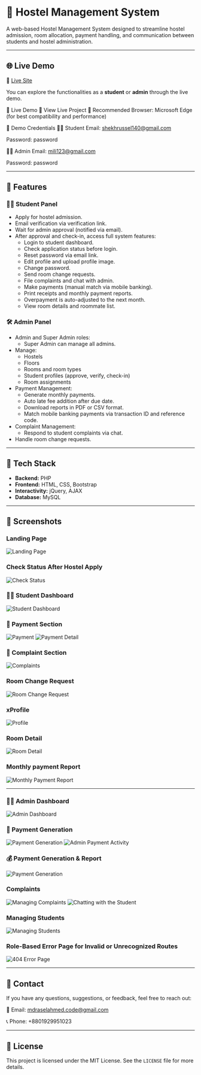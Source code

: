# 🏨 Hostel Management System

A web-based Hostel Management System designed to streamline hostel admission, room allocation, payment handling, and communication between students and hostel administration.

---

## 🌐 Live Demo

🔗 [Live Site](https://hostel-management-system.infinityfreeapp.com/)

You can explore the functionalities as a **student** or **admin** through the live demo.

🚀 Live Demo
🔗 View Live Project
🧭 Recommended Browser: Microsoft Edge (for best compatibility and performance)

🧪 Demo Credentials
👨‍🎓 Student
Email: shekhrussel140@gmail.com

Password: password

👩‍💼 Admin
Email: mili123@gmail.com

Password: password

---

## 📌 Features

### 👨‍🎓 Student Panel
- Apply for hostel admission.
- Email verification via verification link.
- Wait for admin approval (notified via email).
- After approval and check-in, access full system features:
  - Login to student dashboard.
  - Check application status before login.
  - Reset password via email link.
  - Edit profile and upload profile image.
  - Change password.
  - Send room change requests.
  - File complaints and chat with admin.
  - Make payments (manual match via mobile banking).
  - Print receipts and monthly payment reports.
  - Overpayment is auto-adjusted to the next month.
  - View room details and roommate list.

### 🛠️ Admin Panel
- Admin and Super Admin roles:
  - Super Admin can manage all admins.
- Manage:
  - Hostels
  - Floors
  - Rooms and room types
  - Student profiles (approve, verify, check-in)
  - Room assignments
- Payment Management:
  - Generate monthly payments.
  - Auto late fee addition after due date.
  - Download reports in PDF or CSV format.
  - Match mobile banking payments via transaction ID and reference code.
- Complaint Management:
  - Respond to student complaints via chat.
- Handle room change requests.

---

## 🧰 Tech Stack

- **Backend:** PHP  
- **Frontend:** HTML, CSS, Bootstrap  
- **Interactivity:** jQuery, AJAX  
- **Database:** MySQL  

---

## 📸 Screenshots

### Landing Page

![Landing Page](screenshots/index.png)

### Check Status After Hostel Apply

![Check Status](screenshots/check_status.png)

### 👨‍🎓 Student Dashboard

![Student Dashboard](screenshots/student_dashboard.png)

### 🧾 Payment Section

![Payment](screenshots/student_payment.png)
![Payment Detail](screenshots/student_payment_detail.png)

### 📢 Complaint Section

![Complaints](screenshots/student_complaints.png)

### Room Change Request

![Room Change Request](screenshots/student_room_change_request.png)

### xProfile

![Profile](screenshots/student_profile.png)

### Room Detail

![Room Detail](screenshots/student_room_detail.png)

### Monthly payment Report

![Monthly Payment Report](screenshots/student_monthly_payment_report.png)


---

### 👨‍💼 Admin Dashboard

![Admin Dashboard](screenshots/admin_dashboard.png)

### 🏢 Payment Generation

![Payment Generation](screenshots/admin_payment_section.png)
![Admin Payment Activity](screenshots/admin_payment_inside.png)

### 💰 Payment Generation & Report

![Payment Generation](screenshots/admin_payment_report_generation.png)

### Complaints

![Managing Complaints](screenshots/admin_complaint_manage_01.png)
![Chatting with the Student](screenshots/admin_managing_complaints.png)

### Managing Students

![Managing Students](screenshots/admin_students_view.png)

### Role-Based Error Page for Invalid or Unrecognized Routes

![404 Error Page](screenshots/error_page.png)




---

## 📧 Contact

If you have any questions, suggestions, or feedback, feel free to reach out:

📧 Email: mdraselahmed.code@gmail.com

📞 Phone: +8801929951023

---

## 📜 License

This project is licensed under the MIT License. See the `LICENSE` file for more details.
